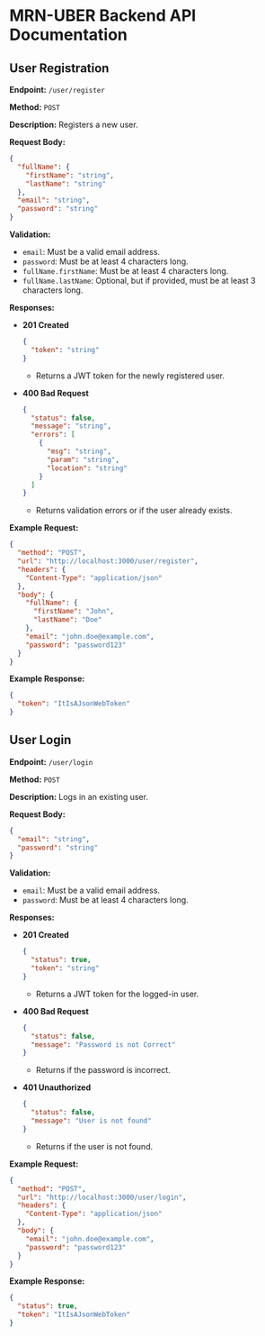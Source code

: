 # MRN-UBER Backend API Documentation

## User Registration

**Endpoint:** `/user/register`

**Method:** `POST`

**Description:** Registers a new user.

**Request Body:**
```json
{
  "fullName": {
    "firstName": "string",
    "lastName": "string"
  },
  "email": "string",
  "password": "string"
}
```

**Validation:**
- `email`: Must be a valid email address.
- `password`: Must be at least 4 characters long.
- `fullName.firstName`: Must be at least 4 characters long.
- `fullName.lastName`: Optional, but if provided, must be at least 3 characters long.

**Responses:**

- **201 Created**
  ```json
  {
    "token": "string"
  }
  ```
  - Returns a JWT token for the newly registered user.

- **400 Bad Request**
  ```json
  {
    "status": false,
    "message": "string",
    "errors": [
      {
        "msg": "string",
        "param": "string",
        "location": "string"
      }
    ]
  }
  ```
  - Returns validation errors or if the user already exists.

**Example Request:**
```json
{
  "method": "POST",
  "url": "http://localhost:3000/user/register",
  "headers": {
    "Content-Type": "application/json"
  },
  "body": {
    "fullName": {
      "firstName": "John",
      "lastName": "Doe"
    },
    "email": "john.doe@example.com",
    "password": "password123"
  }
}
```

**Example Response:**
```json
{
  "token": "ItIsAJsonWebToken"
}
```

## User Login

**Endpoint:** `/user/login`

**Method:** `POST`

**Description:** Logs in an existing user.

**Request Body:**
```json
{
  "email": "string",
  "password": "string"
}
```

**Validation:**
- `email`: Must be a valid email address.
- `password`: Must be at least 4 characters long.

**Responses:**

- **201 Created**
  ```json
  {
    "status": true,
    "token": "string"
  }
  ```
  - Returns a JWT token for the logged-in user.

- **400 Bad Request**
  ```json
  {
    "status": false,
    "message": "Password is not Correct"
  }
  ```
  - Returns if the password is incorrect.

- **401 Unauthorized**
  ```json
  {
    "status": false,
    "message": "User is not found"
  }
  ```
  - Returns if the user is not found.

**Example Request:**
```json
{
  "method": "POST",
  "url": "http://localhost:3000/user/login",
  "headers": {
    "Content-Type": "application/json"
  },
  "body": {
    "email": "john.doe@example.com",
    "password": "password123"
  }
}
```

**Example Response:**
```json
{
  "status": true,
  "token": "ItIsAJsonWebToken"
}
```